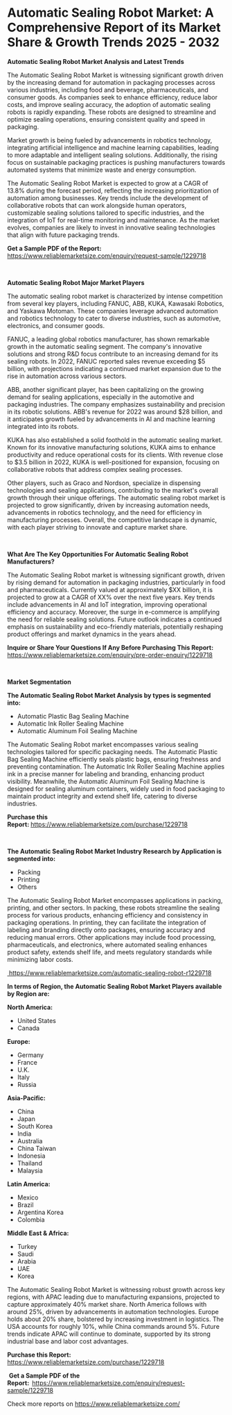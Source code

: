 <p><h1>Automatic Sealing Robot Market: A Comprehensive Report of its Market Share & Growth Trends 2025 - 2032</h1></p><p><strong>Automatic Sealing Robot Market Analysis and Latest Trends</strong></p>
<p><p>The Automatic Sealing Robot Market is witnessing significant growth driven by the increasing demand for automation in packaging processes across various industries, including food and beverage, pharmaceuticals, and consumer goods. As companies seek to enhance efficiency, reduce labor costs, and improve sealing accuracy, the adoption of automatic sealing robots is rapidly expanding. These robots are designed to streamline and optimize sealing operations, ensuring consistent quality and speed in packaging.</p><p>Market growth is being fueled by advancements in robotics technology, integrating artificial intelligence and machine learning capabilities, leading to more adaptable and intelligent sealing solutions. Additionally, the rising focus on sustainable packaging practices is pushing manufacturers towards automated systems that minimize waste and energy consumption. </p><p>The Automatic Sealing Robot Market is expected to grow at a CAGR of 13.8% during the forecast period, reflecting the increasing prioritization of automation among businesses. Key trends include the development of collaborative robots that can work alongside human operators, customizable sealing solutions tailored to specific industries, and the integration of IoT for real-time monitoring and maintenance. As the market evolves, companies are likely to invest in innovative sealing technologies that align with future packaging trends.</p></p>
<p><strong>Get a Sample PDF of the Report:&nbsp;</strong> <a href="https://www.reliablemarketsize.com/enquiry/request-sample/1229718?utm_campaign=2269&utm_medium=2&utm_source=Github&utm_content=ia&utm_term=18022025&utm_id=automatic-sealing-robot">https://www.reliablemarketsize.com/enquiry/request-sample/1229718</a></p>
<p>&nbsp;</p>
<p><strong>Automatic Sealing Robot Major Market Players</strong></p>
<p><p>The automatic sealing robot market is characterized by intense competition from several key players, including FANUC, ABB, KUKA, Kawasaki Robotics, and Yaskawa Motoman. These companies leverage advanced automation and robotics technology to cater to diverse industries, such as automotive, electronics, and consumer goods.</p><p>FANUC, a leading global robotics manufacturer, has shown remarkable growth in the automatic sealing segment. The company's innovative solutions and strong R&D focus contribute to an increasing demand for its sealing robots. In 2022, FANUC reported sales revenue exceeding $5 billion, with projections indicating a continued market expansion due to the rise in automation across various sectors.</p><p>ABB, another significant player, has been capitalizing on the growing demand for sealing applications, especially in the automotive and packaging industries. The company emphasizes sustainability and precision in its robotic solutions. ABB's revenue for 2022 was around $28 billion, and it anticipates growth fueled by advancements in AI and machine learning integrated into its robots.</p><p>KUKA has also established a solid foothold in the automatic sealing market. Known for its innovative manufacturing solutions, KUKA aims to enhance productivity and reduce operational costs for its clients. With revenue close to $3.5 billion in 2022, KUKA is well-positioned for expansion, focusing on collaborative robots that address complex sealing processes.</p><p>Other players, such as Graco and Nordson, specialize in dispensing technologies and sealing applications, contributing to the market's overall growth through their unique offerings. The automatic sealing robot market is projected to grow significantly, driven by increasing automation needs, advancements in robotics technology, and the need for efficiency in manufacturing processes. Overall, the competitive landscape is dynamic, with each player striving to innovate and capture market share.</p></p>
<p>&nbsp;</p>
<p><strong>What Are The Key Opportunities For Automatic Sealing Robot Manufacturers?</strong></p>
<p><p>The Automatic Sealing Robot market is witnessing significant growth, driven by rising demand for automation in packaging industries, particularly in food and pharmaceuticals. Currently valued at approximately $XX billion, it is projected to grow at a CAGR of XX% over the next five years. Key trends include advancements in AI and IoT integration, improving operational efficiency and accuracy. Moreover, the surge in e-commerce is amplifying the need for reliable sealing solutions. Future outlook indicates a continued emphasis on sustainability and eco-friendly materials, potentially reshaping product offerings and market dynamics in the years ahead.</p></p>
<p><strong>Inquire or Share Your Questions If Any Before Purchasing This Report:</strong> <a href="https://www.reliablemarketsize.com/enquiry/pre-order-enquiry/1229718?utm_campaign=2269&utm_medium=2&utm_source=Github&utm_content=ia&utm_term=18022025&utm_id=automatic-sealing-robot">https://www.reliablemarketsize.com/enquiry/pre-order-enquiry/1229718</a></p>
<p>&nbsp;</p>
<p><strong>Market Segmentation</strong></p>
<p><strong>The Automatic Sealing Robot Market Analysis by types is segmented into:</strong></p>
<p><ul><li>Automatic Plastic Bag Sealing Machine</li><li>Automatic Ink Roller Sealing Machine</li><li>Automatic Aluminum Foil Sealing Machine</li></ul></p>
<p><p>The Automatic Sealing Robot market encompasses various sealing technologies tailored for specific packaging needs. The Automatic Plastic Bag Sealing Machine efficiently seals plastic bags, ensuring freshness and preventing contamination. The Automatic Ink Roller Sealing Machine applies ink in a precise manner for labeling and branding, enhancing product visibility. Meanwhile, the Automatic Aluminum Foil Sealing Machine is designed for sealing aluminum containers, widely used in food packaging to maintain product integrity and extend shelf life, catering to diverse industries.</p></p>
<p><strong>Purchase this Report:&nbsp;</strong><a href="https://www.reliablemarketsize.com/purchase/1229718?utm_campaign=2269&utm_medium=2&utm_source=Github&utm_content=ia&utm_term=18022025&utm_id=automatic-sealing-robot">https://www.reliablemarketsize.com/purchase/1229718</a></p>
<p>&nbsp;</p>
<p><strong>The Automatic Sealing Robot Market Industry Research by Application is segmented into:</strong></p>
<p><ul><li>Packing</li><li>Printing</li><li>Others</li></ul></p>
<p><p>The Automatic Sealing Robot Market encompasses applications in packing, printing, and other sectors. In packing, these robots streamline the sealing process for various products, enhancing efficiency and consistency in packaging operations. In printing, they can facilitate the integration of labeling and branding directly onto packages, ensuring accuracy and reducing manual errors. Other applications may include food processing, pharmaceuticals, and electronics, where automated sealing enhances product safety, extends shelf life, and meets regulatory standards while minimizing labor costs.</p></p>
<p><a href="https://www.reliablemarketsize.com/automatic-sealing-robot-r1229718?utm_campaign=2269&utm_medium=2&utm_source=Github&utm_content=ia&utm_term=18022025&utm_id=automatic-sealing-robot">&nbsp;https://www.reliablemarketsize.com/automatic-sealing-robot-r1229718</a></p>
<p><strong>In terms of Region, the Automatic Sealing Robot Market Players available by Region are:</strong></p>
<p>
    <p> <strong> North America: </strong>
        <ul>
            <li>United States</li>
            <li>Canada</li>
        </ul>
        </p> 
    <p> <strong> Europe: </strong>
        <ul>
            <li>Germany</li>
            <li>France</li>
            <li>U.K.</li>
            <li>Italy</li>
            <li>Russia</li>
        </ul>
        </p> 
    <p> <strong> Asia-Pacific: </strong>
        <ul>
            <li>China</li>
            <li>Japan</li>
            <li>South Korea</li>
            <li>India</li>
            <li>Australia</li>
            <li>China Taiwan</li>
            <li>Indonesia</li>
            <li>Thailand</li>
            <li>Malaysia</li>
        </ul>
        </p> 
    <p> <strong> Latin America: </strong>
        <ul>
            <li>Mexico</li>
            <li>Brazil</li>
            <li>Argentina Korea</li>
            <li>Colombia</li>
        </ul>
        </p> 
    <p> <strong> Middle East & Africa: </strong>
        <ul>
            <li>Turkey</li>
            <li>Saudi</li>
            <li>Arabia</li>
            <li>UAE</li>
            <li>Korea</li>
        </ul>
    </p>
    </p>
<p><p>The Automatic Sealing Robot Market is witnessing robust growth across key regions, with APAC leading due to manufacturing expansions, projected to capture approximately 40% market share. North America follows with around 25%, driven by advancements in automation technologies. Europe holds about 20% share, bolstered by increasing investment in logistics. The USA accounts for roughly 10%, while China commands around 5%. Future trends indicate APAC will continue to dominate, supported by its strong industrial base and labor cost advantages.</p></p>
<p><strong>Purchase this Report: </strong><a href="https://www.reliablemarketsize.com/purchase/1229718?utm_campaign=2269&utm_medium=2&utm_source=Github&utm_content=ia&utm_term=18022025&utm_id=automatic-sealing-robot">https://www.reliablemarketsize.com/purchase/1229718</a></p>
<p>&nbsp;<strong>Get a Sample PDF of the Report:&nbsp;&nbsp;</strong><a href="https://www.reliablemarketsize.com/enquiry/request-sample/1229718?utm_campaign=2269&utm_medium=2&utm_source=Github&utm_content=ia&utm_term=18022025&utm_id=automatic-sealing-robot">https://www.reliablemarketsize.com/enquiry/request-sample/1229718</a></p>
<p><strong></strong></p>
<p>Check more reports on <a href="https://www.reliablemarketsize.com/?utm_campaign=2269&utm_medium=2&utm_source=Github&utm_content=ia&utm_term=18022025&utm_id=automatic-sealing-robot">https://www.reliablemarketsize.com/</a></p>